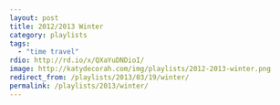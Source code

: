 ```yaml
---
layout: post
title: 2012/2013 Winter
category: playlists
tags:
  - "time travel"
rdio: http://rd.io/x/QXaYuDNDioI/
image: http://katydecorah.com/img/playlists/2012-2013-winter.png
redirect_from: /playlists/2013/03/19/winter/
permalink: /playlists/2013/winter/
---
```


